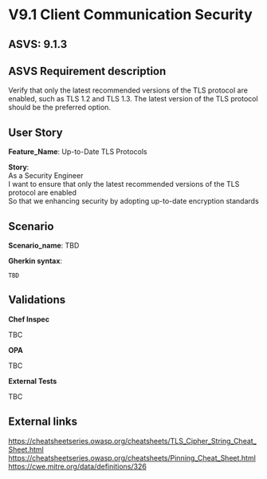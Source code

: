 # V9.1 Client Communication Security

## ASVS: 9.1.3

## ASVS Requirement description

Verify that only the latest recommended versions of the TLS
protocol are enabled, such as TLS 1.2 and TLS 1.3. The latest
version of the TLS protocol should be the preferred option.

## User Story

**Feature_Name**: Up-to-Date TLS Protocols

**Story**:\
As a Security Engineer\
I want to ensure that only the latest recommended versions of the TLS protocol are enabled\
So that we enhancing security by adopting up-to-date encryption standards

## Scenario

**Scenario_name**: TBD

**Gherkin syntax**:

```gherkin
TBD
```

## Validations

**Chef Inspec**

TBC

**OPA**

TBC

**External Tests**

TBC

## External links

<https://cheatsheetseries.owasp.org/cheatsheets/TLS_Cipher_String_Cheat_Sheet.html> \
<https://cheatsheetseries.owasp.org/cheatsheets/Pinning_Cheat_Sheet.html> \
<https://cwe.mitre.org/data/definitions/326>

